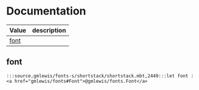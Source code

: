 # Documentation
|Value|description|
|---|---|
|[font](#font)||

## font

```moonbit
:::source,gmlewis/fonts-s/shortstack/shortstack.mbt,2449:::let font : <a href="gmlewis/fonts#Font">@gmlewis/fonts.Font</a>
```

